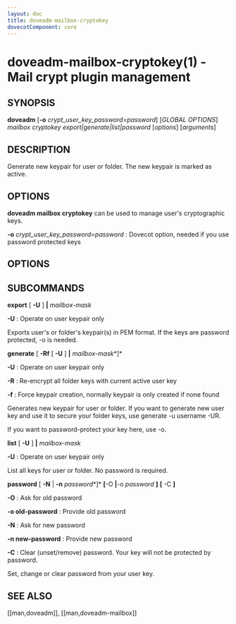 ```yaml
---
layout: doc
title: doveadm-mailbox-cryptokey
dovecotComponent: core
---
```


# doveadm-mailbox-cryptokey(1) - Mail crypt plugin management

## SYNOPSIS

**doveadm** [**-o** *crypt_user_key_password=password*] [*GLOBAL OPTIONS*] *mailbox cryptokey export|generate|list|password* [*options*] [*arguments*]

## DESCRIPTION

Generate new keypair for user or folder. The new keypair is marked as
active.

## OPTIONS

**doveadm mailbox cryptokey** can be used to manage user's cryptographic keys.

<!-- @include: include/global-options-formatter.inc -->

**-o** *crypt_user_key_password=password*
:   Dovecot option, needed if you use password protected keys

## OPTIONS

<!-- @include: include/option-A.inc -->

<!-- @include: include/option-F-file.inc -->

<!-- @include: include/option-no-userdb-lookup.inc -->

<!-- @include: include/option-S-socket.inc -->

<!-- @include: include/option-u-user.inc -->

## SUBCOMMANDS

**export** [ **-U** ] **|** *mailbox-mask*

**-U**
:   Operate on user keypair only

Exports user's or folder's keypair(s) in PEM format. If the keys are
password protected, -o is needed.

**generate** [ **-Rf** [ **-U** ] **|** *mailbox-mask**]*

**-U**
:   Operate on user keypair only

**-R**
:   Re-encrypt all folder keys with current active user key

**-f**
:   Force keypair creation, normally keypair is only created if none
    found

Generates new keypair for user or folder. If you want to generate new
user key and use it to secure your folder keys, use generate -u username
-UR.

If you want to password-protect your key here, use -o.

**list** [ **-U** ] **|** *mailbox-mask*

**-U**
:   Operate on user keypair only

List all keys for user or folder. No password is required.

**password** [ **-N** | **-n** *password**]* **[**-O **|**-o *password* **]** **[** -C **]**

**-O**
:   Ask for old password

**-o old-password**
:   Provide old password

**-N**
:   Ask for new password

**-n new-password**
:   Provide new password

**-C**
:   Clear (unset/remove) password. Your key will not be protected by password.

Set, change or clear password from your user key.

## SEE ALSO

[[man,doveadm]], [[man,doveadm-mailbox]]
